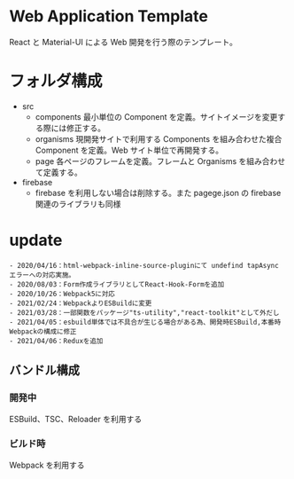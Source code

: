 # Web Application Template

React と Material-UI による Web 開発を行う際のテンプレート。

# フォルダ構成

- src
  - components 最小単位の Component を定義。サイトイメージを変更する際には修正する。
  - organisms 現開発サイトで利用する Components を組み合わせた複合 Component を定義。Web サイト単位で再開発する。
  - page 各ページのフレームを定義。フレームと Organisms を組み合わせて定義する。
- firebase
  - firebase を利用しない場合は削除する。また pagege.json の firebase 関連のライブラリも同様

# update

    - 2020/04/16：html-webpack-inline-source-pluginにて undefind tapAsync エラーへの対応実施。
    - 2020/08/03：Form作成ライブラリとしてReact-Hook-Formを追加
    - 2020/10/26：Webpack5に対応
    - 2021/02/24：WebpackよりESBuildに変更
    - 2021/03/28：一部関数をパッケージ"ts-utility","react-toolkit"として外だし
    - 2021/04/05：esbuild単体では不具合が生じる場合がある為、開発時ESBuild,本番時Webpackの構成に修正
    - 2021/04/06：Reduxを追加

## バンドル構成

### 開発中

ESBuild、TSC、Reloader を利用する

### ビルド時

Webpack を利用する
